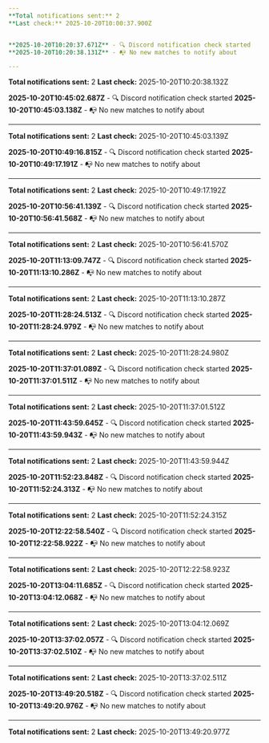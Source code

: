 ```yaml
---
**Total notifications sent:** 2
**Last check:** 2025-10-20T10:00:37.900Z


**2025-10-20T10:20:37.671Z** - 🔍 Discord notification check started
**2025-10-20T10:20:38.131Z** - 📭 No new matches to notify about

---
```

**Total notifications sent:** 2
**Last check:** 2025-10-20T10:20:38.132Z


**2025-10-20T10:45:02.687Z** - 🔍 Discord notification check started
**2025-10-20T10:45:03.138Z** - 📭 No new matches to notify about

---
**Total notifications sent:** 2
**Last check:** 2025-10-20T10:45:03.139Z


**2025-10-20T10:49:16.815Z** - 🔍 Discord notification check started
**2025-10-20T10:49:17.191Z** - 📭 No new matches to notify about

---
**Total notifications sent:** 2
**Last check:** 2025-10-20T10:49:17.192Z


**2025-10-20T10:56:41.139Z** - 🔍 Discord notification check started
**2025-10-20T10:56:41.568Z** - 📭 No new matches to notify about

---
**Total notifications sent:** 2
**Last check:** 2025-10-20T10:56:41.570Z


**2025-10-20T11:13:09.747Z** - 🔍 Discord notification check started
**2025-10-20T11:13:10.286Z** - 📭 No new matches to notify about

---
**Total notifications sent:** 2
**Last check:** 2025-10-20T11:13:10.287Z


**2025-10-20T11:28:24.513Z** - 🔍 Discord notification check started
**2025-10-20T11:28:24.979Z** - 📭 No new matches to notify about

---
**Total notifications sent:** 2
**Last check:** 2025-10-20T11:28:24.980Z


**2025-10-20T11:37:01.089Z** - 🔍 Discord notification check started
**2025-10-20T11:37:01.511Z** - 📭 No new matches to notify about

---
**Total notifications sent:** 2
**Last check:** 2025-10-20T11:37:01.512Z


**2025-10-20T11:43:59.645Z** - 🔍 Discord notification check started
**2025-10-20T11:43:59.943Z** - 📭 No new matches to notify about

---
**Total notifications sent:** 2
**Last check:** 2025-10-20T11:43:59.944Z


**2025-10-20T11:52:23.848Z** - 🔍 Discord notification check started
**2025-10-20T11:52:24.313Z** - 📭 No new matches to notify about

---
**Total notifications sent:** 2
**Last check:** 2025-10-20T11:52:24.315Z


**2025-10-20T12:22:58.540Z** - 🔍 Discord notification check started
**2025-10-20T12:22:58.922Z** - 📭 No new matches to notify about

---
**Total notifications sent:** 2
**Last check:** 2025-10-20T12:22:58.923Z


**2025-10-20T13:04:11.685Z** - 🔍 Discord notification check started
**2025-10-20T13:04:12.068Z** - 📭 No new matches to notify about

---
**Total notifications sent:** 2
**Last check:** 2025-10-20T13:04:12.069Z


**2025-10-20T13:37:02.057Z** - 🔍 Discord notification check started
**2025-10-20T13:37:02.510Z** - 📭 No new matches to notify about

---
**Total notifications sent:** 2
**Last check:** 2025-10-20T13:37:02.511Z


**2025-10-20T13:49:20.518Z** - 🔍 Discord notification check started
**2025-10-20T13:49:20.976Z** - 📭 No new matches to notify about

---
**Total notifications sent:** 2
**Last check:** 2025-10-20T13:49:20.977Z
